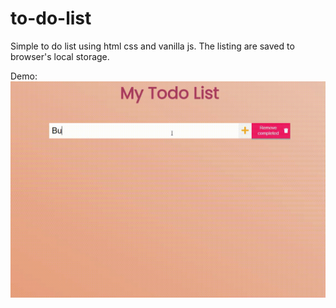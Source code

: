 # to-do-list
Simple to do list using html css and vanilla js. The listing are saved to browser's local storage.

Demo:
![](demo.gif)
